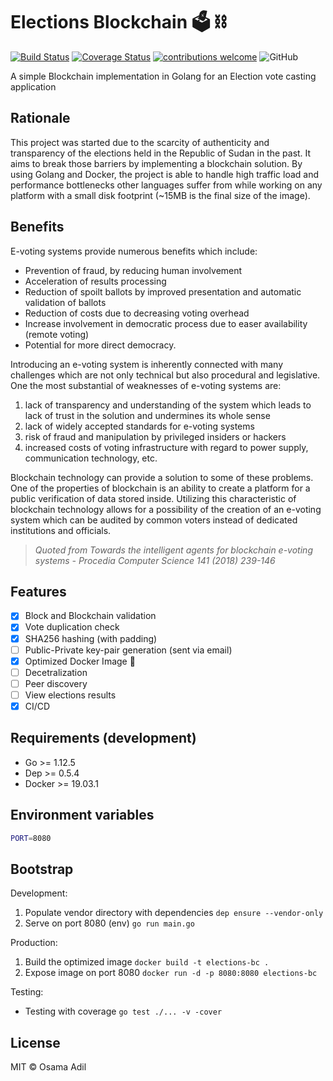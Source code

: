 # Elections Blockchain 🗳️ ⛓️

[![Build Status](https://travis-ci.org/x249/elections-blockchain.svg?branch=master)](https://travis-ci.org/x249/elections-blockchain)
[![Coverage Status](https://coveralls.io/repos/github/x249/elections-blockchain/badge.svg?branch=master)](https://coveralls.io/github/x249/elections-blockchain?branch=master)
[![contributions welcome](https://img.shields.io/badge/contributions-welcome-brightgreen.svg?style=flat)](https://github.com/x249/elections-blockchain/issues)
![GitHub](https://img.shields.io/github/license/x249/elections-blockchain)


A simple Blockchain implementation in Golang for an Election vote casting application

## Rationale

This project was started due to the scarcity of authenticity and transparency of the elections held in the Republic of Sudan in the past. It aims to break those barriers by implementing a blockchain solution. By using Golang and Docker, the project is able to handle high traffic load and performance bottlenecks other languages suffer from while working on any platform with a small disk footprint (~15MB is the final size of the image).

## Benefits

E-voting systems provide numerous benefits which include: 
- Prevention of fraud, by reducing human involvement 
- Acceleration of results processing 
- Reduction of spoilt ballots by improved presentation and automatic validation of ballots 
- Reduction of costs due to decreasing voting overhead 
- Increase involvement in democratic process due to easer availability (remote voting) 
- Potential for more direct democracy.

Introducing an e-voting system is inherently connected with many challenges which are not only technical but also
procedural and legislative. One the most substantial of weaknesses of e-voting systems are: 

1. lack of transparency and understanding of the system which leads to lack of trust in the solution and undermines its whole sense
2. lack of widely accepted standards for e-voting systems
3. risk of fraud and manipulation by privileged insiders or hackers
4. increased costs of voting infrastructure with regard to power supply, communication technology, etc.

Blockchain technology can provide a solution to some of these problems. One of the properties of blockchain is an ability to create a platform for a public verification of data stored inside. Utilizing this characteristic of blockchain technology allows for a possibility of the creation of an e-voting system which can be audited by common voters instead of dedicated institutions and officials.

> _Quoted from Towards the intelligent agents for blockchain e-voting systems - Procedia Computer Science 141 (2018) 239-146_ 

## Features

- [x] Block and Blockchain validation
- [x] Vote duplication check
- [x] SHA256 hashing (with padding)
- [ ] Public-Private key-pair generation (sent via email)
- [x] Optimized Docker Image 👏
- [ ] Decetralization
- [ ] Peer discovery
- [ ] View elections results
- [x] CI/CD

## Requirements (development)

- Go >= 1.12.5
- Dep >= 0.5.4
- Docker >= 19.03.1

## Environment variables

```bash
PORT=8080
```

## Bootstrap

Development:

1. Populate vendor directory with dependencies ```dep ensure --vendor-only```
2. Serve on port 8080 (env) ```go run main.go```

Production:

1. Build the optimized image ```docker build -t elections-bc .```
2. Expose image on port 8080 ```docker run -d -p 8080:8080 elections-bc```

Testing:

- Testing with coverage ```go test ./... -v -cover```

## License

MIT &copy; Osama Adil
